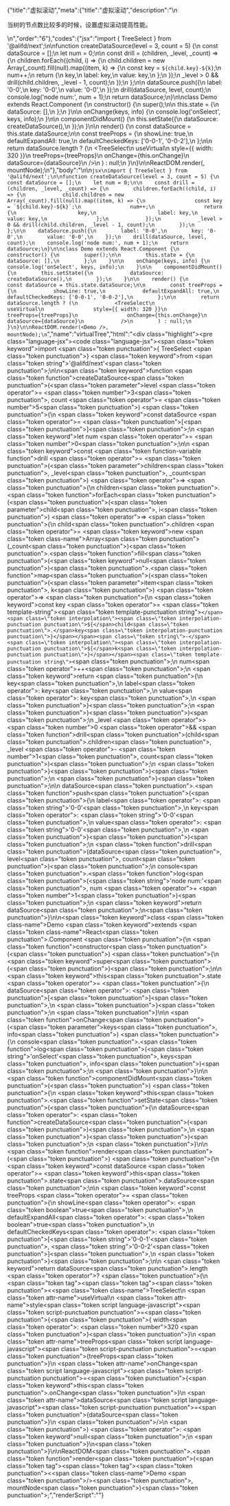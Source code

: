 {"title":"虚拟滚动","meta":{"title":"虚拟滚动","description":"\n<p>当树的节点数比较多的时候，设置虚拟滚动提高性能。</p>\n","order":"6"},"codes":{"jsx":"import { TreeSelect } from '@alifd/next';\n\nfunction createDataSource(level = 3, count = 5) {\n    const dataSource = [];\n    let num = 0;\n\n    const drill = (children, _level, _count) => {\n        children.forEach((child, i) => {\n            child.children = new Array(_count).fill(null).map((item, k) => {\n                const key = `${child.key}-${k}`;\n                num++;\n                return {\n                    key,\n                    label: key,\n                    value: key,\n                };\n            });\n            _level > 0 && drill(child.children, _level - 1, count);\n        });\n    };\n\n    dataSource.push({\n        label: '0-0',\n        key: '0-0',\n        value: '0-0',\n    });\n    drill(dataSource, level, count);\n    console.log('node num:', num + 1);\n    return dataSource;\n}\n\nclass Demo extends React.Component {\n    constructor() {\n        super();\n\n        this.state = {\n            dataSource: [],\n        };\n    }\n\n    onChange(keys, info) {\n        console.log('onSelect', keys, info);\n    }\n\n    componentDidMount() {\n        this.setState({\n            dataSource: createDataSource(),\n        });\n    }\n\n    render() {\n        const dataSource = this.state.dataSource;\n\n        const treeProps = {\n            showLine: true,\n            defaultExpandAll: true,\n            defaultCheckedKeys: ['0-0-1', '0-0-2'],\n        };\n\n        return dataSource.length ? (\n            <TreeSelect\n                useVirtual\n                style={{ width: 320 }}\n                treeProps={treeProps}\n                onChange={this.onChange}\n                dataSource={dataSource}\n            />\n        ) : null;\n    }\n}\n\nReactDOM.render(<Demo />, mountNode);\n"},"body":"\n\n````jsx\nimport { TreeSelect } from '@alifd/next';\n\nfunction createDataSource(level = 3, count = 5) {\n    const dataSource = [];\n    let num = 0;\n\n    const drill = (children, _level, _count) => {\n        children.forEach((child, i) => {\n            child.children = new Array(_count).fill(null).map((item, k) => {\n                const key = `${child.key}-${k}`;\n                num++;\n                return {\n                    key,\n                    label: key,\n                    value: key,\n                };\n            });\n            _level > 0 && drill(child.children, _level - 1, count);\n        });\n    };\n\n    dataSource.push({\n        label: '0-0',\n        key: '0-0',\n        value: '0-0',\n    });\n    drill(dataSource, level, count);\n    console.log('node num:', num + 1);\n    return dataSource;\n}\n\nclass Demo extends React.Component {\n    constructor() {\n        super();\n\n        this.state = {\n            dataSource: [],\n        };\n    }\n\n    onChange(keys, info) {\n        console.log('onSelect', keys, info);\n    }\n\n    componentDidMount() {\n        this.setState({\n            dataSource: createDataSource(),\n        });\n    }\n\n    render() {\n        const dataSource = this.state.dataSource;\n\n        const treeProps = {\n            showLine: true,\n            defaultExpandAll: true,\n            defaultCheckedKeys: ['0-0-1', '0-0-2'],\n        };\n\n        return dataSource.length ? (\n            <TreeSelect\n                useVirtual\n                style={{ width: 320 }}\n                treeProps={treeProps}\n                onChange={this.onChange}\n                dataSource={dataSource}\n            />\n        ) : null;\n    }\n}\n\nReactDOM.render(<Demo />, mountNode);\n````","name":"virtualTree","html":"<script>(function(){'use strict';\n\nvar _createClass = function () { function defineProperties(target, props) { for (var i = 0; i < props.length; i++) { var descriptor = props[i]; descriptor.enumerable = descriptor.enumerable || false; descriptor.configurable = true; if (\"value\" in descriptor) descriptor.writable = true; Object.defineProperty(target, descriptor.key, descriptor); } } return function (Constructor, protoProps, staticProps) { if (protoProps) defineProperties(Constructor.prototype, protoProps); if (staticProps) defineProperties(Constructor, staticProps); return Constructor; }; }();\n\nvar _next = require('@alifd/next');\n\nfunction _classCallCheck(instance, Constructor) { if (!(instance instanceof Constructor)) { throw new TypeError(\"Cannot call a class as a function\"); } }\n\nfunction _possibleConstructorReturn(self, call) { if (!self) { throw new ReferenceError(\"this hasn't been initialised - super() hasn't been called\"); } return call && (typeof call === \"object\" || typeof call === \"function\") ? call : self; }\n\nfunction _inherits(subClass, superClass) { if (typeof superClass !== \"function\" && superClass !== null) { throw new TypeError(\"Super expression must either be null or a function, not \" + typeof superClass); } subClass.prototype = Object.create(superClass && superClass.prototype, { constructor: { value: subClass, enumerable: false, writable: true, configurable: true } }); if (superClass) Object.setPrototypeOf ? Object.setPrototypeOf(subClass, superClass) : subClass.__proto__ = superClass; }\n\nfunction createDataSource() {\n    var level = arguments.length > 0 && arguments[0] !== undefined ? arguments[0] : 3;\n    var count = arguments.length > 1 && arguments[1] !== undefined ? arguments[1] : 5;\n\n    var dataSource = [];\n    var num = 0;\n\n    var drill = function drill(children, _level, _count) {\n        children.forEach(function (child, i) {\n            child.children = new Array(_count).fill(null).map(function (item, k) {\n                var key = child.key + '-' + k;\n                num++;\n                return {\n                    key: key,\n                    label: key,\n                    value: key\n                };\n            });\n            _level > 0 && drill(child.children, _level - 1, count);\n        });\n    };\n\n    dataSource.push({\n        label: '0-0',\n        key: '0-0',\n        value: '0-0'\n    });\n    drill(dataSource, level, count);\n    console.log('node num:', num + 1);\n    return dataSource;\n}\n\nvar Demo = function (_React$Component) {\n    _inherits(Demo, _React$Component);\n\n    function Demo() {\n        _classCallCheck(this, Demo);\n\n        var _this = _possibleConstructorReturn(this, (Demo.__proto__ || Object.getPrototypeOf(Demo)).call(this));\n\n        _this.state = {\n            dataSource: []\n        };\n        return _this;\n    }\n\n    _createClass(Demo, [{\n        key: 'onChange',\n        value: function onChange(keys, info) {\n            console.log('onSelect', keys, info);\n        }\n    }, {\n        key: 'componentDidMount',\n        value: function componentDidMount() {\n            this.setState({\n                dataSource: createDataSource()\n            });\n        }\n    }, {\n        key: 'render',\n        value: function render() {\n            var dataSource = this.state.dataSource;\n\n            var treeProps = {\n                showLine: true,\n                defaultExpandAll: true,\n                defaultCheckedKeys: ['0-0-1', '0-0-2']\n            };\n\n            return dataSource.length ? React.createElement(_next.TreeSelect, {\n                useVirtual: true,\n                style: { width: 320 },\n                treeProps: treeProps,\n                onChange: this.onChange,\n                dataSource: dataSource\n            }) : null;\n        }\n    }]);\n\n    return Demo;\n}(React.Component);\n\nReactDOM.render(React.createElement(Demo, null), mountNode);})()</script><div class=\"highlight\"><pre class=\"language-jsx\"><code class=\"language-jsx\"><span class=\"token keyword\">import</span> <span class=\"token punctuation\">{</span> TreeSelect <span class=\"token punctuation\">}</span> <span class=\"token keyword\">from</span> <span class=\"token string\">'@alifd/next'</span><span class=\"token punctuation\">;</span>\n\n<span class=\"token keyword\">function</span> <span class=\"token function\">createDataSource</span><span class=\"token punctuation\">(</span><span class=\"token parameter\">level <span class=\"token operator\">=</span> <span class=\"token number\">3</span><span class=\"token punctuation\">,</span> count <span class=\"token operator\">=</span> <span class=\"token number\">5</span></span><span class=\"token punctuation\">)</span> <span class=\"token punctuation\">{</span>\n    <span class=\"token keyword\">const</span> dataSource <span class=\"token operator\">=</span> <span class=\"token punctuation\">[</span><span class=\"token punctuation\">]</span><span class=\"token punctuation\">;</span>\n    <span class=\"token keyword\">let</span> num <span class=\"token operator\">=</span> <span class=\"token number\">0</span><span class=\"token punctuation\">;</span>\n\n    <span class=\"token keyword\">const</span> <span class=\"token function-variable function\">drill</span> <span class=\"token operator\">=</span> <span class=\"token punctuation\">(</span><span class=\"token parameter\">children<span class=\"token punctuation\">,</span> _level<span class=\"token punctuation\">,</span> _count</span><span class=\"token punctuation\">)</span> <span class=\"token operator\">=></span> <span class=\"token punctuation\">{</span>\n        children<span class=\"token punctuation\">.</span><span class=\"token function\">forEach</span><span class=\"token punctuation\">(</span><span class=\"token punctuation\">(</span><span class=\"token parameter\">child<span class=\"token punctuation\">,</span> i</span><span class=\"token punctuation\">)</span> <span class=\"token operator\">=></span> <span class=\"token punctuation\">{</span>\n            child<span class=\"token punctuation\">.</span>children <span class=\"token operator\">=</span> <span class=\"token keyword\">new</span> <span class=\"token class-name\">Array</span><span class=\"token punctuation\">(</span>_count<span class=\"token punctuation\">)</span><span class=\"token punctuation\">.</span><span class=\"token function\">fill</span><span class=\"token punctuation\">(</span><span class=\"token keyword\">null</span><span class=\"token punctuation\">)</span><span class=\"token punctuation\">.</span><span class=\"token function\">map</span><span class=\"token punctuation\">(</span><span class=\"token punctuation\">(</span><span class=\"token parameter\">item<span class=\"token punctuation\">,</span> k</span><span class=\"token punctuation\">)</span> <span class=\"token operator\">=></span> <span class=\"token punctuation\">{</span>\n                <span class=\"token keyword\">const</span> key <span class=\"token operator\">=</span> <span class=\"token template-string\"><span class=\"token template-punctuation string\">`</span><span class=\"token interpolation\"><span class=\"token interpolation-punctuation punctuation\">${</span>child<span class=\"token punctuation\">.</span>key<span class=\"token interpolation-punctuation punctuation\">}</span></span><span class=\"token string\">-</span><span class=\"token interpolation\"><span class=\"token interpolation-punctuation punctuation\">${</span>k<span class=\"token interpolation-punctuation punctuation\">}</span></span><span class=\"token template-punctuation string\">`</span></span><span class=\"token punctuation\">;</span>\n                num<span class=\"token operator\">++</span><span class=\"token punctuation\">;</span>\n                <span class=\"token keyword\">return</span> <span class=\"token punctuation\">{</span>\n                    key<span class=\"token punctuation\">,</span>\n                    label<span class=\"token operator\">:</span> key<span class=\"token punctuation\">,</span>\n                    value<span class=\"token operator\">:</span> key<span class=\"token punctuation\">,</span>\n                <span class=\"token punctuation\">}</span><span class=\"token punctuation\">;</span>\n            <span class=\"token punctuation\">}</span><span class=\"token punctuation\">)</span><span class=\"token punctuation\">;</span>\n            _level <span class=\"token operator\">></span> <span class=\"token number\">0</span> <span class=\"token operator\">&amp;&amp;</span> <span class=\"token function\">drill</span><span class=\"token punctuation\">(</span>child<span class=\"token punctuation\">.</span>children<span class=\"token punctuation\">,</span> _level <span class=\"token operator\">-</span> <span class=\"token number\">1</span><span class=\"token punctuation\">,</span> count<span class=\"token punctuation\">)</span><span class=\"token punctuation\">;</span>\n        <span class=\"token punctuation\">}</span><span class=\"token punctuation\">)</span><span class=\"token punctuation\">;</span>\n    <span class=\"token punctuation\">}</span><span class=\"token punctuation\">;</span>\n\n    dataSource<span class=\"token punctuation\">.</span><span class=\"token function\">push</span><span class=\"token punctuation\">(</span><span class=\"token punctuation\">{</span>\n        label<span class=\"token operator\">:</span> <span class=\"token string\">'0-0'</span><span class=\"token punctuation\">,</span>\n        key<span class=\"token operator\">:</span> <span class=\"token string\">'0-0'</span><span class=\"token punctuation\">,</span>\n        value<span class=\"token operator\">:</span> <span class=\"token string\">'0-0'</span><span class=\"token punctuation\">,</span>\n    <span class=\"token punctuation\">}</span><span class=\"token punctuation\">)</span><span class=\"token punctuation\">;</span>\n    <span class=\"token function\">drill</span><span class=\"token punctuation\">(</span>dataSource<span class=\"token punctuation\">,</span> level<span class=\"token punctuation\">,</span> count<span class=\"token punctuation\">)</span><span class=\"token punctuation\">;</span>\n    console<span class=\"token punctuation\">.</span><span class=\"token function\">log</span><span class=\"token punctuation\">(</span><span class=\"token string\">'node num:'</span><span class=\"token punctuation\">,</span> num <span class=\"token operator\">+</span> <span class=\"token number\">1</span><span class=\"token punctuation\">)</span><span class=\"token punctuation\">;</span>\n    <span class=\"token keyword\">return</span> dataSource<span class=\"token punctuation\">;</span>\n<span class=\"token punctuation\">}</span>\n\n<span class=\"token keyword\">class</span> <span class=\"token class-name\">Demo</span> <span class=\"token keyword\">extends</span> <span class=\"token class-name\">React<span class=\"token punctuation\">.</span>Component</span> <span class=\"token punctuation\">{</span>\n    <span class=\"token function\">constructor</span><span class=\"token punctuation\">(</span><span class=\"token punctuation\">)</span> <span class=\"token punctuation\">{</span>\n        <span class=\"token keyword\">super</span><span class=\"token punctuation\">(</span><span class=\"token punctuation\">)</span><span class=\"token punctuation\">;</span>\n\n        <span class=\"token keyword\">this</span><span class=\"token punctuation\">.</span>state <span class=\"token operator\">=</span> <span class=\"token punctuation\">{</span>\n            dataSource<span class=\"token operator\">:</span> <span class=\"token punctuation\">[</span><span class=\"token punctuation\">]</span><span class=\"token punctuation\">,</span>\n        <span class=\"token punctuation\">}</span><span class=\"token punctuation\">;</span>\n    <span class=\"token punctuation\">}</span>\n\n    <span class=\"token function\">onChange</span><span class=\"token punctuation\">(</span><span class=\"token parameter\">keys<span class=\"token punctuation\">,</span> info</span><span class=\"token punctuation\">)</span> <span class=\"token punctuation\">{</span>\n        console<span class=\"token punctuation\">.</span><span class=\"token function\">log</span><span class=\"token punctuation\">(</span><span class=\"token string\">'onSelect'</span><span class=\"token punctuation\">,</span> keys<span class=\"token punctuation\">,</span> info<span class=\"token punctuation\">)</span><span class=\"token punctuation\">;</span>\n    <span class=\"token punctuation\">}</span>\n\n    <span class=\"token function\">componentDidMount</span><span class=\"token punctuation\">(</span><span class=\"token punctuation\">)</span> <span class=\"token punctuation\">{</span>\n        <span class=\"token keyword\">this</span><span class=\"token punctuation\">.</span><span class=\"token function\">setState</span><span class=\"token punctuation\">(</span><span class=\"token punctuation\">{</span>\n            dataSource<span class=\"token operator\">:</span> <span class=\"token function\">createDataSource</span><span class=\"token punctuation\">(</span><span class=\"token punctuation\">)</span><span class=\"token punctuation\">,</span>\n        <span class=\"token punctuation\">}</span><span class=\"token punctuation\">)</span><span class=\"token punctuation\">;</span>\n    <span class=\"token punctuation\">}</span>\n\n    <span class=\"token function\">render</span><span class=\"token punctuation\">(</span><span class=\"token punctuation\">)</span> <span class=\"token punctuation\">{</span>\n        <span class=\"token keyword\">const</span> dataSource <span class=\"token operator\">=</span> <span class=\"token keyword\">this</span><span class=\"token punctuation\">.</span>state<span class=\"token punctuation\">.</span>dataSource<span class=\"token punctuation\">;</span>\n\n        <span class=\"token keyword\">const</span> treeProps <span class=\"token operator\">=</span> <span class=\"token punctuation\">{</span>\n            showLine<span class=\"token operator\">:</span> <span class=\"token boolean\">true</span><span class=\"token punctuation\">,</span>\n            defaultExpandAll<span class=\"token operator\">:</span> <span class=\"token boolean\">true</span><span class=\"token punctuation\">,</span>\n            defaultCheckedKeys<span class=\"token operator\">:</span> <span class=\"token punctuation\">[</span><span class=\"token string\">'0-0-1'</span><span class=\"token punctuation\">,</span> <span class=\"token string\">'0-0-2'</span><span class=\"token punctuation\">]</span><span class=\"token punctuation\">,</span>\n        <span class=\"token punctuation\">}</span><span class=\"token punctuation\">;</span>\n\n        <span class=\"token keyword\">return</span> dataSource<span class=\"token punctuation\">.</span>length <span class=\"token operator\">?</span> <span class=\"token punctuation\">(</span>\n            <span class=\"token tag\"><span class=\"token tag\"><span class=\"token punctuation\">&lt;</span><span class=\"token class-name\">TreeSelect</span></span>\n                <span class=\"token attr-name\">useVirtual</span>\n                <span class=\"token attr-name\">style</span><span class=\"token script language-javascript\"><span class=\"token script-punctuation punctuation\">=</span><span class=\"token punctuation\">{</span><span class=\"token punctuation\">{</span> width<span class=\"token operator\">:</span> <span class=\"token number\">320</span> <span class=\"token punctuation\">}</span><span class=\"token punctuation\">}</span></span>\n                <span class=\"token attr-name\">treeProps</span><span class=\"token script language-javascript\"><span class=\"token script-punctuation punctuation\">=</span><span class=\"token punctuation\">{</span>treeProps<span class=\"token punctuation\">}</span></span>\n                <span class=\"token attr-name\">onChange</span><span class=\"token script language-javascript\"><span class=\"token script-punctuation punctuation\">=</span><span class=\"token punctuation\">{</span><span class=\"token keyword\">this</span><span class=\"token punctuation\">.</span>onChange<span class=\"token punctuation\">}</span></span>\n                <span class=\"token attr-name\">dataSource</span><span class=\"token script language-javascript\"><span class=\"token script-punctuation punctuation\">=</span><span class=\"token punctuation\">{</span>dataSource<span class=\"token punctuation\">}</span></span>\n            <span class=\"token punctuation\">/></span></span>\n        <span class=\"token punctuation\">)</span> <span class=\"token operator\">:</span> <span class=\"token keyword\">null</span><span class=\"token punctuation\">;</span>\n    <span class=\"token punctuation\">}</span>\n<span class=\"token punctuation\">}</span>\n\nReactDOM<span class=\"token punctuation\">.</span><span class=\"token function\">render</span><span class=\"token punctuation\">(</span><span class=\"token tag\"><span class=\"token tag\"><span class=\"token punctuation\">&lt;</span><span class=\"token class-name\">Demo</span></span> <span class=\"token punctuation\">/></span></span><span class=\"token punctuation\">,</span> mountNode<span class=\"token punctuation\">)</span><span class=\"token punctuation\">;</span></code></pre></div>","renderScript":"<script>(function(){'use strict';\n\nvar _createClass = function () { function defineProperties(target, props) { for (var i = 0; i < props.length; i++) { var descriptor = props[i]; descriptor.enumerable = descriptor.enumerable || false; descriptor.configurable = true; if (\"value\" in descriptor) descriptor.writable = true; Object.defineProperty(target, descriptor.key, descriptor); } } return function (Constructor, protoProps, staticProps) { if (protoProps) defineProperties(Constructor.prototype, protoProps); if (staticProps) defineProperties(Constructor, staticProps); return Constructor; }; }();\n\nvar _reactLive = require('react-live');\n\nvar _next = require('@alifd/next');\n\nfunction _classCallCheck(instance, Constructor) { if (!(instance instanceof Constructor)) { throw new TypeError(\"Cannot call a class as a function\"); } }\n\nfunction _possibleConstructorReturn(self, call) { if (!self) { throw new ReferenceError(\"this hasn't been initialised - super() hasn't been called\"); } return call && (typeof call === \"object\" || typeof call === \"function\") ? call : self; }\n\nfunction _inherits(subClass, superClass) { if (typeof superClass !== \"function\" && superClass !== null) { throw new TypeError(\"Super expression must either be null or a function, not \" + typeof superClass); } subClass.prototype = Object.create(superClass && superClass.prototype, { constructor: { value: subClass, enumerable: false, writable: true, configurable: true } }); if (superClass) Object.setPrototypeOf ? Object.setPrototypeOf(subClass, superClass) : subClass.__proto__ = superClass; }\n\nwindow.demoNames.push('virtualTree');\n\n\nwindow.virtualTreeRenderScript = function virtualTreeRenderScript(liveDemo) {\n    var mountNode = document.getElementById('virtualTree-mount');\n    if (liveDemo === \"false\") {\n        var createDataSource = function createDataSource() {\n            var level = arguments.length > 0 && arguments[0] !== undefined ? arguments[0] : 3;\n            var count = arguments.length > 1 && arguments[1] !== undefined ? arguments[1] : 5;\n\n            var dataSource = [];\n            var num = 0;\n\n            var drill = function drill(children, _level, _count) {\n                children.forEach(function (child, i) {\n                    child.children = new Array(_count).fill(null).map(function (item, k) {\n                        var key = child.key + '-' + k;\n                        num++;\n                        return {\n                            key: key,\n                            label: key,\n                            value: key\n                        };\n                    });\n                    _level > 0 && drill(child.children, _level - 1, count);\n                });\n            };\n\n            dataSource.push({\n                label: '0-0',\n                key: '0-0',\n                value: '0-0'\n            });\n            drill(dataSource, level, count);\n            console.log('node num:', num + 1);\n            return dataSource;\n        };\n\n        document.getElementById('virtualTree-body').innerHTML = '<pre class=\"language-jsx\"><code class=\"language-jsx\"><span class=\"token keyword\">import</span> <span class=\"token punctuation\">{</span> TreeSelect <span class=\"token punctuation\">}</span> <span class=\"token keyword\">from</span> <span class=\"token string\">\\'@alifd/next\\'</span><span class=\"token punctuation\">;</span>\\n\\n<span class=\"token keyword\">function</span> <span class=\"token function\">createDataSource</span><span class=\"token punctuation\">(</span><span class=\"token parameter\">level <span class=\"token operator\">=</span> <span class=\"token number\">3</span><span class=\"token punctuation\">,</span> count <span class=\"token operator\">=</span> <span class=\"token number\">5</span></span><span class=\"token punctuation\">)</span> <span class=\"token punctuation\">{</span>\\n    <span class=\"token keyword\">const</span> dataSource <span class=\"token operator\">=</span> <span class=\"token punctuation\">[</span><span class=\"token punctuation\">]</span><span class=\"token punctuation\">;</span>\\n    <span class=\"token keyword\">let</span> num <span class=\"token operator\">=</span> <span class=\"token number\">0</span><span class=\"token punctuation\">;</span>\\n\\n    <span class=\"token keyword\">const</span> <span class=\"token function-variable function\">drill</span> <span class=\"token operator\">=</span> <span class=\"token punctuation\">(</span><span class=\"token parameter\">children<span class=\"token punctuation\">,</span> _level<span class=\"token punctuation\">,</span> _count</span><span class=\"token punctuation\">)</span> <span class=\"token operator\">=></span> <span class=\"token punctuation\">{</span>\\n        children<span class=\"token punctuation\">.</span><span class=\"token function\">forEach</span><span class=\"token punctuation\">(</span><span class=\"token punctuation\">(</span><span class=\"token parameter\">child<span class=\"token punctuation\">,</span> i</span><span class=\"token punctuation\">)</span> <span class=\"token operator\">=></span> <span class=\"token punctuation\">{</span>\\n            child<span class=\"token punctuation\">.</span>children <span class=\"token operator\">=</span> <span class=\"token keyword\">new</span> <span class=\"token class-name\">Array</span><span class=\"token punctuation\">(</span>_count<span class=\"token punctuation\">)</span><span class=\"token punctuation\">.</span><span class=\"token function\">fill</span><span class=\"token punctuation\">(</span><span class=\"token keyword\">null</span><span class=\"token punctuation\">)</span><span class=\"token punctuation\">.</span><span class=\"token function\">map</span><span class=\"token punctuation\">(</span><span class=\"token punctuation\">(</span><span class=\"token parameter\">item<span class=\"token punctuation\">,</span> k</span><span class=\"token punctuation\">)</span> <span class=\"token operator\">=></span> <span class=\"token punctuation\">{</span>\\n                <span class=\"token keyword\">const</span> key <span class=\"token operator\">=</span> <span class=\"token template-string\"><span class=\"token template-punctuation string\">{backquote}</span><span class=\"token interpolation\"><span class=\"token interpolation-punctuation punctuation\">{dollar}{</span>child<span class=\"token punctuation\">.</span>key<span class=\"token interpolation-punctuation punctuation\">}</span></span><span class=\"token string\">-</span><span class=\"token interpolation\"><span class=\"token interpolation-punctuation punctuation\">{dollar}{</span>k<span class=\"token interpolation-punctuation punctuation\">}</span></span><span class=\"token template-punctuation string\">{backquote}</span></span><span class=\"token punctuation\">;</span>\\n                num<span class=\"token operator\">++</span><span class=\"token punctuation\">;</span>\\n                <span class=\"token keyword\">return</span> <span class=\"token punctuation\">{</span>\\n                    key<span class=\"token punctuation\">,</span>\\n                    label<span class=\"token operator\">:</span> key<span class=\"token punctuation\">,</span>\\n                    value<span class=\"token operator\">:</span> key<span class=\"token punctuation\">,</span>\\n                <span class=\"token punctuation\">}</span><span class=\"token punctuation\">;</span>\\n            <span class=\"token punctuation\">}</span><span class=\"token punctuation\">)</span><span class=\"token punctuation\">;</span>\\n            _level <span class=\"token operator\">></span> <span class=\"token number\">0</span> <span class=\"token operator\">&amp;&amp;</span> <span class=\"token function\">drill</span><span class=\"token punctuation\">(</span>child<span class=\"token punctuation\">.</span>children<span class=\"token punctuation\">,</span> _level <span class=\"token operator\">-</span> <span class=\"token number\">1</span><span class=\"token punctuation\">,</span> count<span class=\"token punctuation\">)</span><span class=\"token punctuation\">;</span>\\n        <span class=\"token punctuation\">}</span><span class=\"token punctuation\">)</span><span class=\"token punctuation\">;</span>\\n    <span class=\"token punctuation\">}</span><span class=\"token punctuation\">;</span>\\n\\n    dataSource<span class=\"token punctuation\">.</span><span class=\"token function\">push</span><span class=\"token punctuation\">(</span><span class=\"token punctuation\">{</span>\\n        label<span class=\"token operator\">:</span> <span class=\"token string\">\\'0-0\\'</span><span class=\"token punctuation\">,</span>\\n        key<span class=\"token operator\">:</span> <span class=\"token string\">\\'0-0\\'</span><span class=\"token punctuation\">,</span>\\n        value<span class=\"token operator\">:</span> <span class=\"token string\">\\'0-0\\'</span><span class=\"token punctuation\">,</span>\\n    <span class=\"token punctuation\">}</span><span class=\"token punctuation\">)</span><span class=\"token punctuation\">;</span>\\n    <span class=\"token function\">drill</span><span class=\"token punctuation\">(</span>dataSource<span class=\"token punctuation\">,</span> level<span class=\"token punctuation\">,</span> count<span class=\"token punctuation\">)</span><span class=\"token punctuation\">;</span>\\n    console<span class=\"token punctuation\">.</span><span class=\"token function\">log</span><span class=\"token punctuation\">(</span><span class=\"token string\">\\'node num:\\'</span><span class=\"token punctuation\">,</span> num <span class=\"token operator\">+</span> <span class=\"token number\">1</span><span class=\"token punctuation\">)</span><span class=\"token punctuation\">;</span>\\n    <span class=\"token keyword\">return</span> dataSource<span class=\"token punctuation\">;</span>\\n<span class=\"token punctuation\">}</span>\\n\\n<span class=\"token keyword\">class</span> <span class=\"token class-name\">Demo</span> <span class=\"token keyword\">extends</span> <span class=\"token class-name\">React<span class=\"token punctuation\">.</span>Component</span> <span class=\"token punctuation\">{</span>\\n    <span class=\"token function\">constructor</span><span class=\"token punctuation\">(</span><span class=\"token punctuation\">)</span> <span class=\"token punctuation\">{</span>\\n        <span class=\"token keyword\">super</span><span class=\"token punctuation\">(</span><span class=\"token punctuation\">)</span><span class=\"token punctuation\">;</span>\\n\\n        <span class=\"token keyword\">this</span><span class=\"token punctuation\">.</span>state <span class=\"token operator\">=</span> <span class=\"token punctuation\">{</span>\\n            dataSource<span class=\"token operator\">:</span> <span class=\"token punctuation\">[</span><span class=\"token punctuation\">]</span><span class=\"token punctuation\">,</span>\\n        <span class=\"token punctuation\">}</span><span class=\"token punctuation\">;</span>\\n    <span class=\"token punctuation\">}</span>\\n\\n    <span class=\"token function\">onChange</span><span class=\"token punctuation\">(</span><span class=\"token parameter\">keys<span class=\"token punctuation\">,</span> info</span><span class=\"token punctuation\">)</span> <span class=\"token punctuation\">{</span>\\n        console<span class=\"token punctuation\">.</span><span class=\"token function\">log</span><span class=\"token punctuation\">(</span><span class=\"token string\">\\'onSelect\\'</span><span class=\"token punctuation\">,</span> keys<span class=\"token punctuation\">,</span> info<span class=\"token punctuation\">)</span><span class=\"token punctuation\">;</span>\\n    <span class=\"token punctuation\">}</span>\\n\\n    <span class=\"token function\">componentDidMount</span><span class=\"token punctuation\">(</span><span class=\"token punctuation\">)</span> <span class=\"token punctuation\">{</span>\\n        <span class=\"token keyword\">this</span><span class=\"token punctuation\">.</span><span class=\"token function\">setState</span><span class=\"token punctuation\">(</span><span class=\"token punctuation\">{</span>\\n            dataSource<span class=\"token operator\">:</span> <span class=\"token function\">createDataSource</span><span class=\"token punctuation\">(</span><span class=\"token punctuation\">)</span><span class=\"token punctuation\">,</span>\\n        <span class=\"token punctuation\">}</span><span class=\"token punctuation\">)</span><span class=\"token punctuation\">;</span>\\n    <span class=\"token punctuation\">}</span>\\n\\n    <span class=\"token function\">render</span><span class=\"token punctuation\">(</span><span class=\"token punctuation\">)</span> <span class=\"token punctuation\">{</span>\\n        <span class=\"token keyword\">const</span> dataSource <span class=\"token operator\">=</span> <span class=\"token keyword\">this</span><span class=\"token punctuation\">.</span>state<span class=\"token punctuation\">.</span>dataSource<span class=\"token punctuation\">;</span>\\n\\n        <span class=\"token keyword\">const</span> treeProps <span class=\"token operator\">=</span> <span class=\"token punctuation\">{</span>\\n            showLine<span class=\"token operator\">:</span> <span class=\"token boolean\">true</span><span class=\"token punctuation\">,</span>\\n            defaultExpandAll<span class=\"token operator\">:</span> <span class=\"token boolean\">true</span><span class=\"token punctuation\">,</span>\\n            defaultCheckedKeys<span class=\"token operator\">:</span> <span class=\"token punctuation\">[</span><span class=\"token string\">\\'0-0-1\\'</span><span class=\"token punctuation\">,</span> <span class=\"token string\">\\'0-0-2\\'</span><span class=\"token punctuation\">]</span><span class=\"token punctuation\">,</span>\\n        <span class=\"token punctuation\">}</span><span class=\"token punctuation\">;</span>\\n\\n        <span class=\"token keyword\">return</span> dataSource<span class=\"token punctuation\">.</span>length <span class=\"token operator\">?</span> <span class=\"token punctuation\">(</span>\\n            <span class=\"token tag\"><span class=\"token tag\"><span class=\"token punctuation\">&lt;</span><span class=\"token class-name\">TreeSelect</span></span>\\n                <span class=\"token attr-name\">useVirtual</span>\\n                <span class=\"token attr-name\">style</span><span class=\"token script language-javascript\"><span class=\"token script-punctuation punctuation\">=</span><span class=\"token punctuation\">{</span><span class=\"token punctuation\">{</span> width<span class=\"token operator\">:</span> <span class=\"token number\">320</span> <span class=\"token punctuation\">}</span><span class=\"token punctuation\">}</span></span>\\n                <span class=\"token attr-name\">treeProps</span><span class=\"token script language-javascript\"><span class=\"token script-punctuation punctuation\">=</span><span class=\"token punctuation\">{</span>treeProps<span class=\"token punctuation\">}</span></span>\\n                <span class=\"token attr-name\">onChange</span><span class=\"token script language-javascript\"><span class=\"token script-punctuation punctuation\">=</span><span class=\"token punctuation\">{</span><span class=\"token keyword\">this</span><span class=\"token punctuation\">.</span>onChange<span class=\"token punctuation\">}</span></span>\\n                <span class=\"token attr-name\">dataSource</span><span class=\"token script language-javascript\"><span class=\"token script-punctuation punctuation\">=</span><span class=\"token punctuation\">{</span>dataSource<span class=\"token punctuation\">}</span></span>\\n            <span class=\"token punctuation\">/></span></span>\\n        <span class=\"token punctuation\">)</span> <span class=\"token operator\">:</span> <span class=\"token keyword\">null</span><span class=\"token punctuation\">;</span>\\n    <span class=\"token punctuation\">}</span>\\n<span class=\"token punctuation\">}</span>\\n\\nReactDOM<span class=\"token punctuation\">.</span><span class=\"token function\">render</span><span class=\"token punctuation\">(</span><span class=\"token tag\"><span class=\"token tag\"><span class=\"token punctuation\">&lt;</span><span class=\"token class-name\">Demo</span></span> <span class=\"token punctuation\">/></span></span><span class=\"token punctuation\">,</span> mountNode<span class=\"token punctuation\">)</span><span class=\"token punctuation\">;</span>\\n</code></pre>\\n'.replace(/{backquote}/g, '`').replace(/{dollar}/g, '$');\n\n        var Demo = function (_React$Component) {\n            _inherits(Demo, _React$Component);\n\n            function Demo() {\n                _classCallCheck(this, Demo);\n\n                var _this = _possibleConstructorReturn(this, (Demo.__proto__ || Object.getPrototypeOf(Demo)).call(this));\n\n                _this.state = {\n                    dataSource: []\n                };\n                return _this;\n            }\n\n            _createClass(Demo, [{\n                key: 'onChange',\n                value: function onChange(keys, info) {\n                    console.log('onSelect', keys, info);\n                }\n            }, {\n                key: 'componentDidMount',\n                value: function componentDidMount() {\n                    this.setState({\n                        dataSource: createDataSource()\n                    });\n                }\n            }, {\n                key: 'render',\n                value: function render() {\n                    var dataSource = this.state.dataSource;\n\n                    var treeProps = {\n                        showLine: true,\n                        defaultExpandAll: true,\n                        defaultCheckedKeys: ['0-0-1', '0-0-2']\n                    };\n\n                    return dataSource.length ? React.createElement(_next.TreeSelect, {\n                        useVirtual: true,\n                        style: { width: 320 },\n                        treeProps: treeProps,\n                        onChange: this.onChange,\n                        dataSource: dataSource\n                    }) : null;\n                }\n            }]);\n\n            return Demo;\n        }(React.Component);\n\n        ReactDOM.render(React.createElement(Demo, null), mountNode);\n\n        return;\n    }\n\n    var virtualTreeLiveScript = 'function createDataSource(level = 3, count = 5) {\\n  const dataSource = [];\\n  let num = 0;\\n\\n  const drill = (children, _level, _count) => {\\n    children.forEach((child, i) => {\\n      child.children = new Array(_count).fill(null).map((item, k) => {\\n        const key = `${child.key}-${k}`;\\n        num++;\\n        return {\\n          key,\\n          label: key,\\n          value: key\\n        };\\n      });\\n      _level > 0 && drill(child.children, _level - 1, count);\\n    });\\n  };\\n\\n  dataSource.push({\\n    label: \"0-0\",\\n    key: \"0-0\",\\n    value: \"0-0\"\\n  });\\n  drill(dataSource, level, count);\\n  console.log(\"node num:\", num + 1);\\n  return dataSource;\\n}\\n\\nclass Demo extends React.Component {\\n  constructor() {\\n    super();\\n\\n    this.state = {\\n      dataSource: []\\n    };\\n  }\\n\\n  onChange(keys, info) {\\n    console.log(\"onSelect\", keys, info);\\n  }\\n\\n  componentDidMount() {\\n    this.setState({\\n      dataSource: createDataSource()\\n    });\\n  }\\n\\n  render() {\\n    const dataSource = this.state.dataSource;\\n\\n    const treeProps = {\\n      showLine: true,\\n      defaultExpandAll: true,\\n      defaultCheckedKeys: [\"0-0-1\", \"0-0-2\"]\\n    };\\n\\n    return dataSource.length ? (\\n      <TreeSelect\\n        useVirtual\\n        style={{ width: 320 }}\\n        treeProps={treeProps}\\n        onChange={this.onChange}\\n        dataSource={dataSource}\\n      />\\n    ) : null;\\n  }\\n}\\n\\nReactDOM.render(<Demo />, mountNode);';\n    var emptyTheme = {\n        plain: {},\n        styles: [{\n            types: [],\n            styles: {}\n        }]\n    };\n\n    function renderAfter() {\n        ReactDOM.render(React.createElement(\n            _next.Balloon.Tooltip,\n            {\n                align: 't',\n                style: { maxWidth: 320 },\n                trigger: React.createElement('div', {\n                    dangerouslySetInnerHTML: {\n                        __html: '<pre class=\"language-jsx\"><code class=\"language-jsx\"><span class=\"token keyword\">import</span> <span class=\"token punctuation\">{</span> TreeSelect <span class=\"token punctuation\">}</span> <span class=\"token keyword\">from</span> <span class=\"token string\">\\'@alifd/next\\'</span><span class=\"token punctuation\">;</span>\\n</code></pre>\\n'\n                    }\n                })\n            },\n            '\\u7F16\\u8F91\\u6A21\\u5F0F\\u6682\\u4E0D\\u652F\\u6301\\u4FEE\\u6539\\u4F9D\\u8D56\\u5F15\\u5165'\n        ), document.getElementById('virtualTree-live-import'));\n    }\n\n    var LiveRenderer = function (_React$Component2) {\n        _inherits(LiveRenderer, _React$Component2);\n\n        function LiveRenderer(props) {\n            _classCallCheck(this, LiveRenderer);\n\n            var _this2 = _possibleConstructorReturn(this, (LiveRenderer.__proto__ || Object.getPrototypeOf(LiveRenderer)).call(this, props));\n\n            _this2.onBlur = function () {\n                var time = new Date().getTime();\n                window.top.postMessage({\n                    type: 'ReactLiveEdit',\n                    from: 'demo',\n                    body: { name: 'virtualTree', component: 'TreeSelect', time: time }\n                }, '*');\n            };\n\n            return _this2;\n        }\n\n        _createClass(LiveRenderer, [{\n            key: 'componentDidMount',\n            value: function componentDidMount() {\n                renderAfter();\n            }\n        }, {\n            key: 'render',\n            value: function render() {\n                return React.createElement(\n                    _reactLive.LiveProvider,\n                    {\n                        code: virtualTreeLiveScript,\n                        scope: { TreeSelect: _next.TreeSelect, mountNode: mountNode },\n                        noInline: true },\n                    React.createElement(\n                        'div',\n                        { id: 'virtualTree-live-editor' },\n                        React.createElement(_reactLive.LiveError, { id: 'virtualTree-live-error', className: 'react-live-error' }),\n                        React.createElement('div', { id: 'virtualTree-live-import' }),\n                        React.createElement(\n                            'div',\n                            { id: 'virtualTree-live-body', className: 'react-live-body' },\n                            React.createElement(_reactLive.LiveEditor, { theme: emptyTheme, onBlur: this.onBlur })\n                        ),\n                        React.createElement('div', { id: 'virtualTree-live-css' })\n                    ),\n                    React.createElement(_reactLive.LivePreview, null)\n                );\n            }\n        }]);\n\n        return LiveRenderer;\n    }(React.Component);\n\n    ReactDOM.render(React.createElement(LiveRenderer, null), document.getElementById('virtualTree-body'));\n    return;\n};\n\nwindow.renderFuncs.push(virtualTreeRenderScript);\n\nfunction onRiddleOrCodePenClick(type) {\n    var time = new Date().getTime();\n    window.top.postMessage({\n        type: 'RiddleOrCodePenClick',\n        from: 'demo',\n        body: { name: 'virtualTree', component: 'TreeSelect', type: type, time: time }\n    }, '*');\n}\nReactDOM.render(React.createElement(\n    _next.Balloon.Tooltip,\n    {\n        align: 'b',\n        style: { maxWidth: 400 },\n        trigger: React.createElement(\n            'span',\n            { role: 'img', className: 'op-icon', onClick: function onClick() {\n                    return onRiddleOrCodePenClick('O2');\n                } },\n            React.createElement(\n                'svg',\n                { viewBox: '0 0 18 18', version: '1.1' },\n                React.createElement(\n                    'g',\n                    { id: '\\u9875\\u9762-1', stroke: 'none', 'stroke-width': '1', fill: 'none', 'fill-rule': 'evenodd', 'stroke-opacity': '0.45' },\n                    React.createElement(\n                        'g',\n                        { id: '\\u7F16\\u7EC4-16', transform: 'translate(1.000000, 1.031385)', 'fill-rule': 'nonzero', stroke: '#000000', 'stroke-width': '1' },\n                        React.createElement('path', { d: 'M7.99320628,15.9864125 C3.58572657,15.9864125 2.27373675e-13,12.400686 2.27373675e-13,7.99320627 C2.27373675e-13,3.58572655 3.58572657,-1.70530257e-13 7.99320628,-1.70530257e-13 C12.400686,-1.70530257e-13 15.9864126,3.58572655 15.9864126,7.99320627 C15.9864126,8.42039157 15.6400618,8.76674238 15.2128765,8.76674238 C14.7856912,8.76674238 14.4393404,8.42039157 14.4393404,7.99320627 C14.4393404,4.43880793 11.5476691,1.54707218 7.99320628,1.54707218 C4.43874348,1.54707218 1.54707218,4.43880793 1.54707218,7.99320627 C1.54707218,11.5476691 4.43874348,14.4393404 7.99320628,14.4393404 C8.43115662,14.4393404 8.86852684,14.3952488 9.29313367,14.3084194 C9.7112944,14.2223635 10.1204305,14.492521 10.2060352,14.9110685 C10.2917043,15.3296804 10.0218692,15.7383653 9.60338611,15.82397 C9.07686588,15.9317494 8.53513277,15.9864125 7.99320628,15.9864125', id: 'path-2' }),\n                        React.createElement('path', { d: 'M14.8745616,14.4162764 C15.3159789,14.440487 15.5487088,14.6453304 15.5721741,15.0302087 C15.5487088,15.4398955 15.3394443,15.6441411 14.9442844,15.6441411 L11.9445701,15.6441411 C11.5025757,15.6441411 11.2817709,15.4398955 11.2817709,15.0302087 C11.2584018,14.9100526 11.3166804,14.7536303 11.4562221,14.5606432 C11.6420213,14.3439436 11.8279166,14.127244 12.0142928,13.9105444 C12.7817242,13.0680563 13.339795,12.369935 13.6886012,11.8156822 C13.8978657,11.5267494 14.002498,11.2378167 14.002498,10.9488839 C13.9556635,10.5154847 13.746399,10.2751724 13.3746083,10.226552 C13.0024329,10.226552 12.7347936,10.5036285 12.5724598,11.0572835 C12.432918,11.5148932 12.2350015,11.7315928 11.9793834,11.7073822 C11.537389,11.7073822 11.3167766,11.4906827 11.3167766,11.0572835 C11.4176783,9.98807895 11.9602374,9.32514076 12.9424518,9.05442834 C13.5415272,8.88931453 14.2250594,9.11615024 14.4346419,9.22243967 C15.0292798,9.52400928 15.3502647,10.075465 15.3976267,10.8766507 C15.3976267,11.5510596 14.8744655,12.5019474 13.8280468,13.7300113 C13.5489633,14.0674648 13.3625871,14.2960206 13.2698799,14.4162764 L14.8745616,14.4162764 Z', id: 'path-7' })\n                    )\n                )\n            )\n        ) },\n    React.createElement(\n        'span',\n        null,\n        '\\u5728O2\\u4E2D\\u6253\\u5F00'\n    )\n), document.getElementById('virtualTree-O2'));\nReactDOM.render(React.createElement(\n    _next.Balloon.Tooltip,\n    {\n        align: 'b',\n        style: { maxWidth: 400 },\n        trigger: React.createElement(\n            'span',\n            { role: 'img', className: 'op-icon', onClick: function onClick() {\n                    return onRiddleOrCodePenClick('CodePen');\n                } },\n            React.createElement(\n                'svg',\n                { viewBox: '0 0 20 20', fill: 'currentColor' },\n                React.createElement('path', {\n                    d: 'M17.7207447,7.0537234 L10.2739362,2.0893617 C10.0952128,1.97021277 9.86223404,1.97021277 9.68404255,2.0893617 L2.23723404,7.0537234 C2.0893617,7.15212766 2.00053191,7.31861702 2.00053191,7.4962766 L2.00053191,12.4606383 C2.00053191,12.6382979 2.0893617,12.8047872 2.23723404,12.9031915 L9.68404255,17.8675532 C9.77340426,17.9271277 9.87606383,17.9569149 9.97925532,17.9569149 C10.0824468,17.9569149 10.1851064,17.9271277 10.2744681,17.8675532 L17.7212766,12.9031915 C17.8691489,12.8047872 17.9579787,12.6382979 17.9579787,12.4606383 L17.9579787,7.4962766 C17.9579787,7.31861702 17.8691489,7.15212766 17.7212766,7.0537234 L17.7207447,7.0537234 Z M9.9787234,11.8218085 L7.2143617,9.9787234 L9.9787234,8.1356383 L12.7430851,9.9787234 L9.9787234,11.8218085 Z M10.5106383,7.21170213 L10.5106383,3.52553191 L16.4664894,7.4962766 L13.7021277,9.3393617 L10.5106383,7.21170213 Z M9.44680851,7.21170213 L6.25531915,9.3393617 L3.49095745,7.4962766 L9.44680851,3.52553191 L9.44680851,7.21170213 Z M5.2962766,9.9787234 L3.06382979,11.4670213 L3.06382979,8.49042553 L5.2962766,9.9787234 Z M6.25531915,10.6180851 L9.44680851,12.7457447 L9.44680851,16.4319149 L3.49095745,12.4611702 L6.25531915,10.6180851 Z M10.5106383,12.7457447 L13.7021277,10.6180851 L16.4664894,12.4611702 L10.5106383,16.4319149 L10.5106383,12.7457447 Z M14.6611702,9.9787234 L16.893617,8.49042553 L16.893617,11.4670213 L14.6611702,9.9787234 Z' })\n            )\n        ) },\n    React.createElement(\n        'span',\n        null,\n        '\\u5728CodePen\\u4E2D\\u6253\\u5F00'\n    )\n), document.getElementById('virtualTree-CodePen'));\nReactDOM.render(React.createElement(\n    _next.Balloon.Tooltip,\n    {\n        align: 'b',\n        style: { maxWidth: 400 },\n        trigger: React.createElement(\n            'span',\n            { role: 'img', className: 'op-icon', onClick: function onClick() {\n                    return onRiddleOrCodePenClick('Riddle');\n                } },\n            React.createElement(\n                'svg',\n                { viewBox: '0 0 20 20', fill: 'currentColor' },\n                React.createElement('path', {\n                    d: 'M12.0135981,2 C14.9585189,2 17.345849,4.38716704 17.345849,7.33333333 C17.345849,9.38478693 16.1882418,11.1657179 14.4903288,12.0578577 L17.2084049,16.7658872 C17.2378708,16.8169235 17.2591949,16.8704263 17.2727803,16.9248914 C17.3474476,17.0262914 17.3916465,17.1520943 17.3916465,17.2882205 C17.3916465,17.628088 17.1161295,17.9036051 16.7762619,17.9036051 L2.81174505,17.9048498 C2.75007855,17.9255976 2.68404472,17.9368421 2.61538462,17.9368421 C2.27551708,17.9368421 2,17.661325 2,17.3214575 L2,4.90050552 C2,4.44767651 2.36696407,4.08058607 2.8201909,4.08058607 L2.8201909,4.08058607 L4.598,4.08 L4.59829061,3.64037695 C4.59829061,2.78210363 5.25867561,2.07778272 6.09736436,2.00602116 L6.23871411,2 Z M11.9839597,3.23076923 L6.23745245,3.23076923 C6.01143198,3.23076923 5.82905984,3.41419855 5.82905984,3.64047008 L5.82905984,3.64047008 L5.829,4.08 L11.5615101,4.08058607 C13.3089935,4.08058607 14.7370181,5.4476011 14.8334247,7.17082808 L14.8386124,7.35677655 C14.8386124,9.16616658 13.3721154,10.632967 11.5615101,10.632967 L11.5615101,10.632967 L10.299,10.632 L12.6155561,14.6429723 C12.7020335,14.7927556 12.7183875,14.9637818 12.6748043,15.1180362 C12.6779184,15.1342067 12.6786336,15.1513556 12.6786336,15.1686715 C12.6786336,15.508539 12.4031165,15.7840561 12.063249,15.7840561 L5.39477011,15.7840561 C5.33908357,15.7840561 5.28512459,15.7766596 5.23382202,15.7627953 L5.21367522,15.7639098 L5.21367522,15.7639098 C4.87380768,15.7639098 4.59829061,15.4883927 4.59829061,15.1485252 L4.598,5.323 L3.23076923,5.32307709 L3.23,16.672 L15.733,16.672 L13.0769083,12.0713449 C12.9069827,11.7770252 13.0078241,11.40068 13.3021438,11.2307544 C13.3538063,11.200927 13.4079962,11.1794424 13.4631533,11.1658825 C14.9972153,10.5673738 16.0854701,9.07745387 16.0854701,7.33333333 C16.0854701,5.06705157 14.2491614,3.23076923 11.9839597,3.23076923 L11.9839597,3.23076923 Z M11.7212434,5.32867389 L11.5688942,5.32307709 L5.829,5.323 L5.82905984,11.0261966 C5.82905984,11.0464748 5.83052125,11.0664018 5.83334393,11.0858783 L5.84579569,11.1428571 L5.829,11.142 L5.829,14.553 L11.142,14.553 L8.71393544,10.3467056 C8.54400168,10.0523717 8.64484792,9.67600839 8.93918185,9.50607462 C9.01663814,9.46135521 9.09977514,9.43538787 9.18333591,9.42676402 L9.18350929,9.40512829 L11.5688942,9.40512829 C12.6982428,9.40512829 13.6102561,8.49132999 13.6102561,7.36410269 C13.6102561,6.23662753 12.6963072,5.32307709 11.5688942,5.32307709 Z' })\n            )\n        ) },\n    React.createElement(\n        'span',\n        null,\n        '\\u5728Riddle\\u4E2D\\u6253\\u5F00'\n    )\n), document.getElementById('virtualTree-Riddle'));\nReactDOM.render(React.createElement(\n    _next.Balloon.Tooltip,\n    {\n        align: 'b',\n        style: { maxWidth: 320 },\n        trigger: React.createElement(\n            'span',\n            { className: 'code-box-code-action', onClick: function onClick() {\n                    _next.Message.success('复制成功');\n                } },\n            React.createElement(\n                'svg',\n                { viewBox: '0 0 20 20', focusable: 'false', 'data-icon': 'snippets', width: '20px', height: '20px', fill: 'currentColor', 'aria-hidden': 'true' },\n                React.createElement('path', { d: 'M15,5 L15,18 L2,18 L2,5 L15,5 Z M14,6 L3,6 L3,17 L14,17 L14,6 Z M18,2 L18,15 L16,15 L16,13.999 L17,14 L17,3 L6,3 L6,4 L5,4 L5,2 L18,2 Z M9,8 L9,11 L12,11 L12,12 L9,12 L9,15 L8,15 L8,12 L5,12 L5,11 L8,11 L8,8 L9,8 Z' })\n            )\n        )\n    },\n    React.createElement(\n        'span',\n        null,\n        '\\u590D\\u5236\\u4EE3\\u7801'\n    )\n), document.getElementById('virtualTree-copy-btn'));\nReactDOM.render(React.createElement(\n    React.Fragment,\n    null,\n    React.createElement(\n        _next.Balloon.Tooltip,\n        {\n            align: 'b',\n            style: { maxWidth: 400 },\n            trigger: React.createElement(\n                'span',\n                { id: 'virtualTree-icon-show', className: 'code-box-code-action code-expand-icon-show' },\n                React.createElement(\n                    'svg',\n                    { alt: 'expand code', width: '20px', height: '20px', viewBox: '0 0 20 20', fill: 'currentColor' },\n                    React.createElement('path', {\n                        d: 'M14.4307124,13.5667899 L15.1349452,14.276759 L10.7473676,18.6288871 L6.42783259,14.2738791 L7.13782502,13.5696698 L10.7530744,17.2147744 L14.4307124,13.5667899 Z M4.79130753,8.067524 L16.3824174,11.1733525 L16.1235984,12.1392784 L4.53248848,9.03344983 L4.79130753,8.067524 Z M10.8154102,1.57503552 L15.1349452,5.93004351 L14.4249528,6.63425282 L10.809949,2.98914817 L7.13206544,6.6371327 L6.42783259,5.92716363 L10.8154102,1.57503552 Z',\n                        transform: 'translate(10.457453, 10.101961) rotate(90.000000) translate(-10.457453, -10.101961) ' })\n                )\n            ) },\n        React.createElement(\n            'span',\n            null,\n            '\\u5C55\\u5F00\\u4EE3\\u7801',\n            React.createElement('br', null),\n            React.createElement('br', null),\n            '\\u5C0F\\u63D0\\u793A: ',\n            React.createElement('br', null),\n            React.createElement('br', null),\n            ' 1. \\u70B9\\u51FB\\u4E00\\u4E0B\\u4EE3\\u7801\\uFF0C\\u8BD5\\u4E00\\u8BD5\\u5728\\u7EBF\\u7F16\\u8F91\\u9884\\u89C8\\u5427\\uFF01 ',\n            React.createElement('br', null),\n            React.createElement('br', null),\n            '2. \\u9875\\u9762\\u53F3\\u4E0A\\u65B9 \\u6709 ',\n            React.createElement(\n                'strong',\n                null,\n                '\\u5168\\u5C40\\u4EE3\\u7801\\u5C55\\u5F00'\n            ),\n            ' \\u53CA ',\n            React.createElement(\n                'strong',\n                null,\n                '\\u5F00\\u542F\\u5728\\u7EBF\\u7F16\\u8F91'\n            ),\n            ' \\u6A21\\u5F0F\\u54DF\\uFF5E'\n        )\n    ),\n    React.createElement(\n        _next.Balloon.Tooltip,\n        {\n            align: 'b',\n            style: { maxWidth: 400 },\n            trigger: React.createElement(\n                'span',\n                { id: 'virtualTree-icon-hide', className: 'code-box-code-action code-expand-icon-hide', style: { display: 'none' } },\n                React.createElement(\n                    'svg',\n                    { alt: 'expand code', width: '20px', height: '20px', viewBox: '0 0 20 20', style: { fill: '#3B9AFF' } },\n                    React.createElement('path', {\n                        d: 'M14.4307124,13.5667899 L15.1349452,14.276759 L10.7473676,18.6288871 L6.42783259,14.2738791 L7.13782502,13.5696698 L10.7530744,17.2147744 L14.4307124,13.5667899 Z M4.79130753,8.067524 L16.3824174,11.1733525 L16.1235984,12.1392784 L4.53248848,9.03344983 L4.79130753,8.067524 Z M10.8154102,1.57503552 L15.1349452,5.93004351 L14.4249528,6.63425282 L10.809949,2.98914817 L7.13206544,6.6371327 L6.42783259,5.92716363 L10.8154102,1.57503552 Z',\n                        transform: 'translate(10.457453, 10.101961) rotate(90.000000) translate(-10.457453, -10.101961) ' })\n                )\n            ) },\n        React.createElement(\n            'span',\n            null,\n            '\\u6536\\u8D77\\u4EE3\\u7801',\n            React.createElement('br', null),\n            React.createElement('br', null),\n            '\\u5C0F\\u63D0\\u793A: ',\n            React.createElement('br', null),\n            React.createElement('br', null),\n            ' 1. \\u70B9\\u51FB\\u4E00\\u4E0B\\u4EE3\\u7801\\uFF0C\\u8BD5\\u4E00\\u8BD5\\u5728\\u7EBF\\u7F16\\u8F91\\u9884\\u89C8\\u5427\\uFF01 ',\n            React.createElement('br', null),\n            React.createElement('br', null),\n            '2. \\u9875\\u9762\\u53F3\\u4E0A\\u65B9 \\u6709 ',\n            React.createElement(\n                'strong',\n                null,\n                '\\u5168\\u5C40\\u4EE3\\u7801\\u5C55\\u5F00'\n            ),\n            ' \\u53CA ',\n            React.createElement(\n                'strong',\n                null,\n                '\\u5F00\\u542F\\u5728\\u7EBF\\u7F16\\u8F91'\n            ),\n            ' \\u6A21\\u5F0F\\u54DF\\uFF5E'\n        )\n    )\n), document.getElementById('virtualTree-fold-code'));})()</script>"}